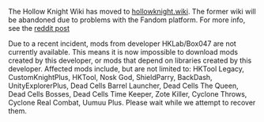 The Hollow Knight Wiki has moved to [hollowknight.wiki](https://hollowknight.wiki/). The former wiki will be abandoned due to problems with the Fandom platform. For more info, see the [reddit post](https://www.reddit.com/r/HollowKnight/comments/17kjcde/the_hollow_knight_wiki_has_moved_to/)

Due to a recent incident, mods from developer HKLab/Box047 are not currently available. This means it is now impossible to download mods created by this developer, or mods that depend on libraries created by this developer. Affected mods include, but are not limited to: HKTool Legacy, CustomKnightPlus, HKTool, Nosk God, ShieldParry, BackDash, UnityExplorerPlus, Dead Cells Barrel Launcher, Dead Cells The Queen, Dead Cells Bosses, Dead Cells Time Keeper, Zote Killer, Cyclone Throws, Cyclone Real Combat, Uumuu Plus.
Please wait while we attempt to recover them.
